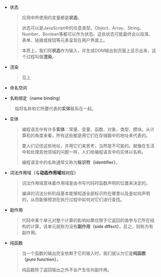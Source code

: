 - 状态

  > 应用中所使用的变量都是**状态**。
  >
  > 状态可以是JavaScript中的任意类型。Object、Array、String、Number、Boolean等都可以作为状态。这些状态可能最终会以段落、表单、链接或按钮等元素呈现在用户界面上。
  >
  > 本质上，我们将**状态**作为输入，并生成DOM输出到页面上显示出来，这个过程叫做**渲染**。

- 渲染

  > 见上

- 命名空间

-  名称绑定（name binding）

  > 指将名称和它所要代表的**实体**联系在一起。

- 实体

  > 编程语言中有许多**实体**：常量、变量、函数、对象、类型、模块。从计算机的角度来看，所有这些都是用它们在存储器中的地址来代表的。
  >
  > 要人们记住这些地址，并用它们来思考，当然是不可能的。就像在生活中和处理其他领域的问题一样，人们给编程语言中的实体以名称。
  >
  > 编程语言中的名称通常又称为**标识符（identifier）**。

- 词法作用域（与**动态作用域**相对应）

  > 词法作用域意味着作用域是由书写代码时函数声明的位置来决定的。
  >
  > 编译的词法分析阶段基本能够知道全部标识符在哪里以及是如何声明的，从而能够预测在执行过程中如何对它们进行查找。

- 副作用

  > 代码中某个单元对整个计算的影响如果仅限于它返回的值参与它所在结构的计算，该单元就称为没有**副作用（side dffect）**，反之，则称为有副作用。

- 纯函数

  > 当一个函数的输出完全依赖于它的输入时，我们就认为它是**纯函数（pure function）**。
  >
  > 纯函数除了返回输出之外不会产生任何副作用。